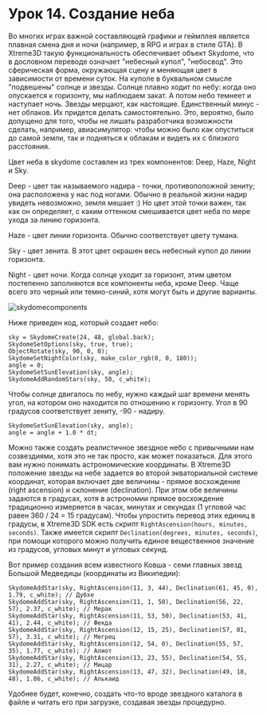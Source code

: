 # Урок 14. Создание неба

Во многих играх важной составляющей графики и геймплея является плавная смена дня и ночи (например, в RPG и играх в стиле GTA). В Xtreme3D такую функциональность обеспечивает объект Skydome, что в дословном переводе означает "небесный купол", "небосвод". Это сферическая форма, окружающая сцену и меняющая цвет в зависимости от времени суток. На куполе в буквальном смысле "подвешены" солнце и звезды. Солнце плавно ходит по небу: когда оно опускается к горизонту, мы наблюдаем закат. А потом небо темнеет и наступает ночь. Звезды мерцают, как настоящие. Единственный минус - нет облаков. Их придется делать самостоятельно. Это, вероятно, было допущено для того, чтобы не лишать разработчика возможности сделать, например, авиасимулятор: чтобы можно было как опуститься до самой земли, так и подняться к облакам и видеть их с близкого расстояния.

Цвет неба в skydome составлен из трех компонентов: Deep, Haze, Night и Sky.

Deep - цвет так называемого надира - точки, противоположной зениту; она расположена у нас под ногами. Обычно в реальной жизни надир увидеть невозможно, земля мешает :) Но цвет этой точки важен, так как он определяет, с каким оттенком смешивается цвет неба по мере ухода за линию горизонта.

Haze - цвет линии горизонта. Обычно соответствует цвету тумана.

Sky - цвет зенита. В этот цвет окрашен весь небесный купол до линии горизонта.

Night - цвет ночи. Когда солнце уходит за горизонт, этим цветом постепенно заполняются все компоненты неба, кроме Deep. Чаще всего это черный или темно-синий, хотя могут быть и другие варианты.

![skydomecomponents](../data/skydomecomponents.png)

Ниже приведен код, который создает небо:

```gml
sky = SkydomeCreate(24, 48, global.back);
SkydomeSetOptions(sky, true, true);
ObjectRotate(sky, 90, 0, 0);
SkydomeSetNightColor(sky, make_color_rgb(0, 0, 180));
angle = 0;
SkydomeSetSunElevation(sky, angle);
SkydomeAddRandomStars(sky, 50, c_white);
```

Чтобы солнце двигалось по небу, нужно каждый шаг времени менять угол, на котором оно находится по отношению к горизонту. Угол в 90 градусов соответствует зениту, -90 - надиру. 

```gml
SkydomeSetSunElevation(sky, angle);
angle = angle + 1.0 * dt;
```

Можно также создать реалистичное звездное небо с привычными нам созвездиями, хотя это не так просто, как может показаться. Для этого вам нужно понимать астрономические координаты. В Xtreme3D положение звезды на небе задается во второй экваториальной системе координат, которая включает две величины - прямое восхождение (right ascension) и склонение (declination). При этом обе величины задаются в градусах, хотя в астрономии прямое восхождение традиционно измеряется в часах, минутах и секундах (1 угловой час равен 360 / 24 = 15 градусам). Чтобы упростить перевод этих единиц в градусы, в Xtreme3D SDK есть скрипт `RightAscension(hours, minutes, seconds)`. Также имеется скрипт `Declination(degrees, minutes, seconds)`, при помощи которого можно получить единое вещественное значение из градусов, угловых минут и угловых секунд. 

Вот пример создания всем известного Ковша - семи главных звезд Большой Медведицы (координаты из Википедии): 

```gml
SkydomeAddStar(sky, RightAscension(11, 3, 44), Declination(61, 45, 0), 1.79, c_white); // Дубхе
SkydomeAddStar(sky, RightAscension(11, 1, 50), Declination(56, 22, 57), 2.37, c_white); // Мерак
SkydomeAddStar(sky, RightAscension(11, 53, 50), Declination(53, 41, 41), 2.44, c_white); // Фекда
SkydomeAddStar(sky, RightAscension(12, 15, 25), Declination(57, 01, 57), 3.31, c_white); // Мегрец
SkydomeAddStar(sky, RightAscension(12, 54, 0), Declination(55, 57, 35), 1.77, c_white); // Алиот
SkydomeAddStar(sky, RightAscension(13, 23, 55), Declination(54, 55, 31), 2.27, c_white); // Мицар
SkydomeAddStar(sky, RightAscension(13, 47, 32), Declination(49, 18, 48), 1.86, c_white); // Алькаид
```

Удобнее будет, конечно, создать что-то вроде звездного каталога в файле и читать его при загрузке, создавая звезды процедурно.
